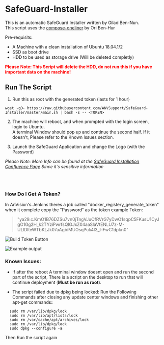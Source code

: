 # SafeGuard-Installer
This is an automatic SafeGuard Installer written by Gilad Ben-Nun.    
This script uses the [compose-oneliner](https://github.com/anyvisionltd/compose-oneliner) by Ori Ben-Hur

Pre-requisits: 

- A Machine with a clean installation of Ubuntu 18.04.1/2
- SSD as boot drive
- HDD to be used as storage drive (Will be deleted completly)

<span style="color:red">**Please Note: This Script will delete the HDD, do not run this if you have important data on the machine!**</span>

## Run The Script
1. Run this as root with the generated token (lasts for 1 hour)

```shellscript
wget -qO- https://raw.githubusercontent.com/ANVSupport/SafeGuard-Installer/master/main.sh | bash -s -- <TOKEN>
```
2. The machine will reboot, and when prompted with the login screen, login to Ubuntu.    
A terminal Window should pop up and continue the second half. If it doesn't, Please refer to the Known Issues section.

3. Launch the SafeGuard Application and change the Logo (with the Password)

_Please Note: More Info can be found at the [SafeGuard Installation Confluence Page](https://anyvision.atlassian.net/wiki/spaces/INTEGRATION/pages/858030101/SafeGuard+installation) Since it's sensitive information_

<br></br>

### How Do I Get A Token?
In AnVision's Jenkins theres a job called "docker\_registery\_generate\_token"
when it complete copy the "Password" as the token
example Token:

> "ya29.c.KmO1B76DZSu7vn0jTngVJuOfRVrG7yDwO1sqpC5FKusU1CyJgO1Gg2H_k2TYziPwrfsQlGJxZ04aaSlaVtENLU7z-M-ULlDIteWTbKLJk07aAgbiMUOsqPuk4l3_l-FwC1dpkn0"

![Build Token Button](https://i.ibb.co/BqwSjMV/docker-registery-genereate-token.png)

![Example output](https://i.ibb.co/WGQYjq5/Token.png)


### Known Issues:

- If after the reboot A terminal window doesnt open and run the second part of the script, There is a script on the desktop to run that will continue deployment (**Must be run as root**).

- The script failed due to dpkg being locked:
Run the Following Commands after closing any update center windows and finishing other apt-get commands::
```shellscript
  sudo rm /var/lib/dpkg/lock
  sudo rm /var/lib/apt/lists/lock
  sudo rm /var/cache/apt/archives/lock
  sudo rm /var/lib/dpkg/lock
  sudo dpkg --configure -a
```
Then Run the script again